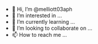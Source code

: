 - 👋 Hi, I’m @melliott03aph
- 👀 I’m interested in ...
- 🌱 I’m currently learning ...
- 💞️ I’m looking to collaborate on ...
- 📫 How to reach me ...

<!---
melliott03aph/melliott03aph is a ✨ special ✨ repository because its `README.md` (this file) appears on your GitHub profile.
You can click the Preview link to take a look at your changes.
--->
